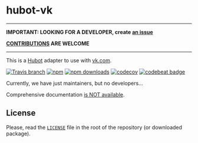 # hubot-vk

----

**IMPORTANT: LOOKING FOR A DEVELOPER, create [an issue](https://gitlab.com/volebo/hubot-vk/issues)**

**[CONTRIBUTIONS](https://gitlab.com/volebo/hubot-vk/pulls) ARE WELCOME**

----

This is a [Hubot](http://hubot.github.com/) adapter to use with [vk.com](https://vk.com).

[![Travis branch](https://img.shields.io/travis/volebo/hubot-vk/master.svg?maxAge=2592000)](https://travis-ci.org/volebo/hubot-vk)
[![npm](https://img.shields.io/npm/v/hubot-vk.svg)][npm]
[![npm downloads](https://img.shields.io/npm/dm/hubot-vk.svg)][npm]
[![codecov](https://codecov.io/gh/volebo/hubot-vk/branch/master/graph/badge.svg)](https://codecov.io/gh/volebo/hubot-vk)
[![codebeat badge](https://codebeat.co/badges/96144a51-6304-4f09-b687-5aa313223497)](https://codebeat.co/projects/gitlab-com-volebo-hubot-vk)

Currently, we have just maintainers, but no developers...

Comprehensive documentation [is NOT available](https://volebo.gitlab.io/hubot-vk).

## License

Please, read the [`LICENSE`](LICENSE) file in the root of the repository (or downloaded package).

[npm]: https://www.npmjs.com/package/hubot-vk
